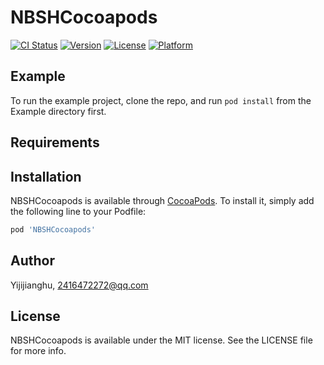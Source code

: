# NBSHCocoapods

[![CI Status](https://img.shields.io/travis/Yijijianghu/NBSHCocoapods.svg?style=flat)](https://travis-ci.org/Yijijianghu/NBSHCocoapods)
[![Version](https://img.shields.io/cocoapods/v/NBSHCocoapods.svg?style=flat)](https://cocoapods.org/pods/NBSHCocoapods)
[![License](https://img.shields.io/cocoapods/l/NBSHCocoapods.svg?style=flat)](https://cocoapods.org/pods/NBSHCocoapods)
[![Platform](https://img.shields.io/cocoapods/p/NBSHCocoapods.svg?style=flat)](https://cocoapods.org/pods/NBSHCocoapods)

## Example

To run the example project, clone the repo, and run `pod install` from the Example directory first.

## Requirements

## Installation

NBSHCocoapods is available through [CocoaPods](https://cocoapods.org). To install
it, simply add the following line to your Podfile:

```ruby
pod 'NBSHCocoapods'
```

## Author

Yijijianghu, 2416472272@qq.com

## License

NBSHCocoapods is available under the MIT license. See the LICENSE file for more info.
